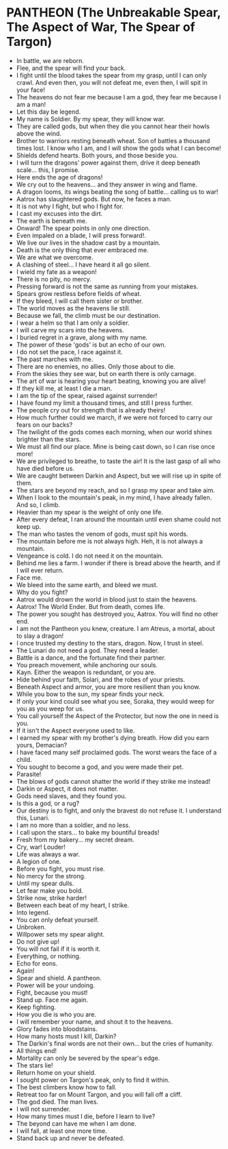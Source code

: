# PANTHEON (The Unbreakable Spear, The Aspect of War, The Spear of Targon)

-   In battle, we are reborn.
-   Flee, and the spear will find your back.
-   I fight until the blood takes the spear from my grasp, until I can only crawl. And even then, you will not defeat me, even then, I will spit in your face!
-   The heavens do not fear me because I am a god, they fear me because I am a man!
-   Let this day be legend.
-   My name is Soldier. By my spear, they will know war.
-   They are called gods, but when they die you cannot hear their howls above the wind.
-   Brother to warriors resting beneath wheat. Son of battles a thousand times lost. I know who I am, and I will show the gods what I can become!
-   Shields defend hearts. Both yours, and those beside you.
-   I will turn the dragons' power against them, drive it deep beneath scale... this, I promise.
-   Here ends the age of dragons!
-   We cry out to the heavens... and they answer in wing and flame.
-   A dragon looms, its wings beating the song of battle... calling us to war!
-   Aatrox has slaughtered gods. But now, he faces a man.
-   It is not why I fight, but who I fight for.
-   I cast my excuses into the dirt.
-   The earth is beneath me.
-   Onward! The spear points in only one direction.
-   Even impaled on a blade, I will press forward!.
-   We live our lives in the shadow cast by a mountain.
-   Death is the only thing that ever embraced me.
-   We are what we overcome.
-   A clashing of steel... I have heard it all go silent.
-   I wield my fate as a weapon!
-   There is no pity, no mercy.
-   Pressing forward is not the same as running from your mistakes.
-   Spears grow restless before fields of wheat.
-   If they bleed, I will call them sister or brother.
-   The world moves as the heavens lie still.
-   Because we fall, the climb must be our destination.
-   I wear a helm so that I am only a soldier.
-   I will carve my scars into the heavens.
-   I buried regret in a grave, along with my name.
-   The power of these 'gods' is but an echo of our own.
-   I do not set the pace, I race against it.
-   The past marches with me.
-   There are no enemies, no allies. Only those about to die.
-   From the skies they see war, but on earth there is only carnage.
-   The art of war is hearing your heart beating, knowing you are alive!
-   If they kill me, at least I die a man.
-   I am the tip of the spear, raised against surrender!
-   I have found my limit a thousand times, and still I press further.
-   The people cry out for strength that is already theirs!
-   How much further could we march, if we were not forced to carry our fears on our backs?
-   The twilight of the gods comes each morning, when our world shines brighter than the stars.
-   We must all find our place. Mine is being cast down, so I can rise once more!
-   We are privileged to breathe, to taste the air! It is the last gasp of all who have died before us.
-   We are caught between Darkin and Aspect, but we will rise up in spite of them.
-   The stars are beyond my reach, and so I grasp my spear and take aim.
-   When I look to the mountain's peak, in my mind, I have already fallen. And so, I climb.
-   Heavier than my spear is the weight of only one life.
-   After every defeat, I ran around the mountain until even shame could not keep up.
-   The man who tastes the venom of gods, must spit his words.
-   The mountain before me is not always high. Heh, it is not always a mountain.
-   Vengeance is cold. I do not need it on the mountain.
-   Behind me lies a farm. I wonder if there is bread above the hearth, and if I will ever return.
-   Face me.
-   We bleed into the same earth, and bleed we must.
-   Why do you fight?
-   Aatrox would drown the world in blood just to stain the heavens.
-   Aatrox! The World Ender. But from death, comes life.
-   The power you sought has destroyed you, Aatrox. You will find no other end.
-   I am not the Pantheon you knew, creature. I am Atreus, a mortal, about to slay a dragon!
-   I once trusted my destiny to the stars, dragon. Now, I trust in steel.
-   The Lunari do not need a god. They need a leader.
-   Battle is a dance, and the fortunate find their partner.
-   You preach movement, while anchoring our souls.
-   Kayn. Either the weapon is redundant, or you are.
-   Hide behind your faith, Solari, and the robes of your priests.
-   Beneath Aspect and armor, you are more resilient than you know.
-   While you bow to the sun, my spear finds your neck.
-   If only your kind could see what you see, Soraka, they would weep for you as you weep for us.
-   You call yourself the Aspect of the Protector, but now the one in need is you.
-   If it isn't the Aspect everyone used to like.
-   I earned my spear with my brother's dying breath. How did you earn yours, Demacian?
-   I have faced many self proclaimed gods. The worst wears the face of a child.
-   You sought to become a god, and you were made their pet.
-   Parasite!
-   The blows of gods cannot shatter the world if they strike me instead!
-   Darkin or Aspect, it does not matter.
-   Gods need slaves, and they found you.
-   Is this a god, or a rug?
-   Our destiny is to fight, and only the bravest do not refuse it. I understand this, Lunari.
-   I am no more than a soldier, and no less.
-   I call upon the stars... to bake my bountiful breads!
-   Fresh from my bakery... my secret dream.
-   Cry, war! Louder!
-   Life was always a war.
-   A legion of one.
-   Before you fight, you must rise.
-   No mercy for the strong.
-   Until my spear dulls.
-   Let fear make you bold.
-   Strike now, strike harder!
-   Between each beat of my heart, I strike.
-   Into legend.
-   You can only defeat yourself.
-   Unbroken.
-   Willpower sets my spear alight.
-   Do not give up!
-   You will not fail if it is worth it.
-   Everything, or nothing.
-   Echo for eons.
-   Again!
-   Spear and shield. A pantheon.
-   Power will be your undoing.
-   Fight, because you must!
-   Stand up. Face me again.
-   Keep fighting.
-   How you die is who you are.
-   I will remember your name, and shout it to the heavens.
-   Glory fades into bloodstains.
-   How many hosts must I kill, Darkin?
-   The Darkin's final words are not their own... but the cries of humanity.
-   All things end!
-   Mortality can only be severed by the spear's edge.
-   The stars lie!
-   Return home on your shield.
-   I sought power on Targon's peak, only to find it within.
-   The best climbers know how to fall.
-   Retreat too far on Mount Targon, and you will fall off a cliff.
-   The god died. The man lives.
-   I will not surrender.
-   How many times must I die, before I learn to live?
-   The beyond can have me when I am done.
-   I will fall, at least one more time.
-   Stand back up and never be defeated.
